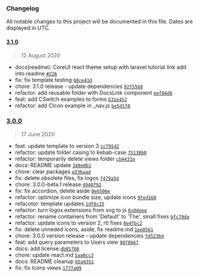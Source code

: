 ### Changelog

All notable changes to this project will be documented in this file. Dates are displayed in UTC.

#### [3.1.0](https://github.com/coreui/coreui-free-react-admin-template/compare/3.0.0...3.1.0)

> 12 August 2020

- docs(readme): CoreUI react theme setup with laravel tutorial link add into readme [`#226`](https://github.com/coreui/coreui-free-react-admin-template/pull/226)
- fix: fix template testing [`68ce41d`](https://github.com/coreui/coreui-free-react-admin-template/commit/68ce41db6831d6995121766a5771dc9d667cc61a)
- chore: 3.1.0 release - update dependencies [`92f55b8`](https://github.com/coreui/coreui-free-react-admin-template/commit/92f55b8cdfd748a9e72649d5da62b93015a1c8e6)
- refactor: add reusable folder with DocsLink component [`eef84db`](https://github.com/coreui/coreui-free-react-admin-template/commit/eef84dbbd770c7253080a6f69443c40e4fecefd2)
- feat: add CSwitch examples to forms [`b31e452`](https://github.com/coreui/coreui-free-react-admin-template/commit/b31e452fd0ea736763d3032d7204cd478863b505)
- refactor: add CIcon example in _nav.js [`be5d1f0`](https://github.com/coreui/coreui-free-react-admin-template/commit/be5d1f0618f981f18c45be87afb56c4409bd3389)

### [3.0.0](https://github.com/coreui/coreui-free-react-admin-template/compare/v2.6.1...3.0.0)

> 17 June 2020

- feat: update template to version 3 [`cc79542`](https://github.com/coreui/coreui-free-react-admin-template/commit/cc795425bbf610873fcdf6938b5fb0aba49a4d97)
- refactor: update folder casing to kebab-case [`75138b0`](https://github.com/coreui/coreui-free-react-admin-template/commit/75138b0d0340cc21d58bcc2f800f042f86e54346)
- refactor: temporarily delete views folder [`cb4433a`](https://github.com/coreui/coreui-free-react-admin-template/commit/cb4433a3e33cb943bc1f47199110ead28fab517b)
- docs: README update [`188e0b1`](https://github.com/coreui/coreui-free-react-admin-template/commit/188e0b1c09fd7d47dc87d0410303ae43e8ee79de)
- chore: clear packages [`e236aad`](https://github.com/coreui/coreui-free-react-admin-template/commit/e236aad4ab0129e3611adfc2127670da64696e54)
- fix: delete obsolete files, fix logos [`f479a5d`](https://github.com/coreui/coreui-free-react-admin-template/commit/f479a5dc72bb5bb75b95a4b904d1c350be8fe7bc)
- chore: 3.0.0-beta.1 release [`d940f92`](https://github.com/coreui/coreui-free-react-admin-template/commit/d940f92ef741d7eab021af4fbcf385823c80421a)
- fix: fix accordion, delete aside [`0e6506e`](https://github.com/coreui/coreui-free-react-admin-template/commit/0e6506ea3303ca30bc21ba2bcf3717a3f009dc8c)
- refactor: optimize icon bundle size, update icons [`9fed168`](https://github.com/coreui/coreui-free-react-admin-template/commit/9fed168a534b88cb27371d6364b922418a5a13b4)
- refacotor: template updates [`1df8c15`](https://github.com/coreui/coreui-free-react-admin-template/commit/1df8c15030d45779f6adc5031153eaff09701d97)
- refactor: turn logos extensions from svg to js [`8c0deee`](https://github.com/coreui/coreui-free-react-admin-template/commit/8c0deeed169267155323a5b6bdbbdfaf8a856a41)
- refactor: rename containers from 'Default' to 'The', small fixes [`bfc79da`](https://github.com/coreui/coreui-free-react-admin-template/commit/bfc79da4039dd534ee49b4526978f7b949cea90b)
- refactor: update icons to version 2, rtl fixes [`8e4fbc2`](https://github.com/coreui/coreui-free-react-admin-template/commit/8e4fbc2aa8786b00a004282260c52986e1cd2430)
- fix: delete unneded icons, aside, fix readme.md [`1ee0561`](https://github.com/coreui/coreui-free-react-admin-template/commit/1ee05619ba15d050b73df21c8d1347e8329942d5)
- chore: 3.0.0 version release - update dependencies [`fd5236d`](https://github.com/coreui/coreui-free-react-admin-template/commit/fd5236d47340b336bf641041cbf6d48ec8b1081a)
- feat: add query parameters to Users view [`98f8b67`](https://github.com/coreui/coreui-free-react-admin-template/commit/98f8b677edb96f9175b7d4c20370c3d6744543bd)
- docs: add license [`db85786`](https://github.com/coreui/coreui-free-react-admin-template/commit/db85786be465fdb7a84b7337dbe876afc5e957bc)
- chore: update react.md [`5aa0cc3`](https://github.com/coreui/coreui-free-react-admin-template/commit/5aa0cc3ce15c841032cd75392418cfeb2e4d094f)
- docs: README cleanup [`82a4351`](https://github.com/coreui/coreui-free-react-admin-template/commit/82a4351daa6c8d452e19c7141dbadecc3f721c1b)
- fix: fix Icons views [`1777a09`](https://github.com/coreui/coreui-free-react-admin-template/commit/1777a092f6444497120e85c8852a1e4779640e71)
